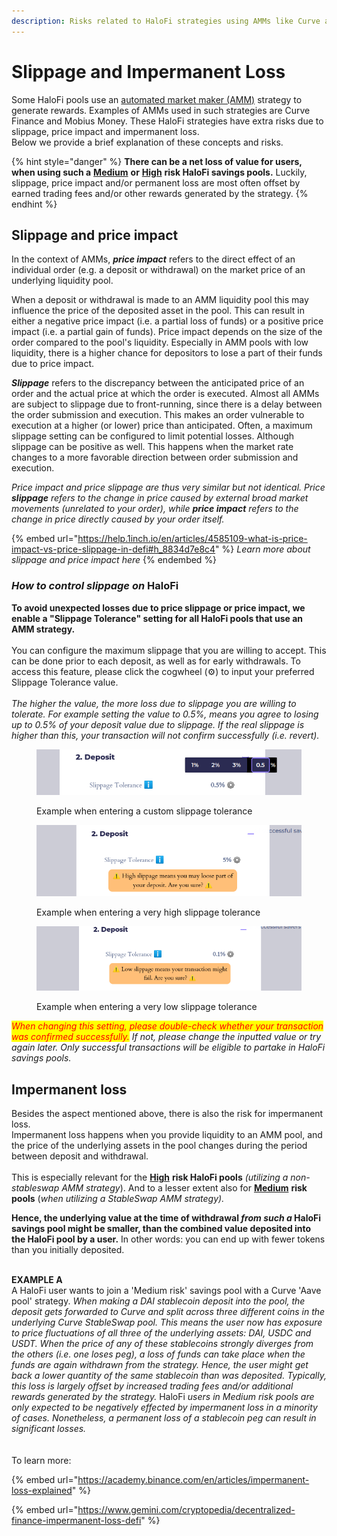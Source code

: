 ```yaml
---
description: Risks related to HaloFi strategies using AMMs like Curve and Mobius
---
```


# Slippage and Impermanent Loss

Some HaloFi pools use an [automated market maker (AMM)](https://www.gemini.com/cryptopedia/curve-crypto-automated-market-maker) strategy to generate rewards. Examples of AMMs used in such strategies are Curve Finance and Mobius Money. These HaloFi strategies have extra risks due to slippage, price impact and impermanent loss.\
Below we provide a brief explanation of these concepts and risks.

{% hint style="danger" %}
**There can be a net loss of value for users, when using such a** [**Medium**](https://docs.goodghosting.com/docs/security/risk-categories#medium-risk) **or** [**High**](https://docs.goodghosting.com/docs/security/risk-categories#high-risk) **risk HaloFi savings pools.** Luckily, slippage, price impact and/or permanent loss are most often offset by earned trading fees and/or other rewards generated by the strategy.
{% endhint %}

## Slippage and price impact

In the context of AMMs, _**price impact**_ refers to the direct effect of an individual order (e.g. a deposit or withdrawal) on the market price of an underlying liquidity pool.&#x20;

When a deposit or withdrawal is made to an AMM liquidity pool this may influence the price of the deposited asset in the pool. This can result in either a negative price impact (i.e. a partial loss of funds) or a positive price impact (i.e. a partial gain of funds). Price impact depends on the size of the order compared to the pool's liquidity. Especially in AMM pools with low liquidity, there is a higher chance for depositors to lose a part of their funds due to price impact.

_**Slippage**_ refers to the discrepancy between the anticipated price of an order and the actual price at which the order is executed. Almost all AMMs are subject to slippage due to front-running, since there is a delay between the order submission and execution. This makes an order vulnerable to execution at a higher (or lower) price than anticipated. Often, a maximum slippage setting can be configured to limit potential losses. Although slippage can be positive as well. This happens when the market rate changes to a more favorable direction between order submission and execution. &#x20;

_Price impact and price slippage are thus very similar but not identical. Price **slippage** refers to the change in price caused by external broad market movements (unrelated to your order), while **price impact** refers to the change in price directly caused by your order itself._&#x20;

{% embed url="https://help.1inch.io/en/articles/4585109-what-is-price-impact-vs-price-slippage-in-defi#h_8834d7e8c4" %}
_Learn more about slippage and price impact here_
{% endembed %}

### _How to control slippage on_ HaloFi

**To avoid unexpected losses due to price slippage or price impact, we enable a "Slippage Tolerance" setting for all HaloFi pools that use an AMM strategy.**\
\
You can configure the maximum slippage that you are willing to accept. This can be done prior to each deposit, as well as for early withdrawals. To access this feature, please click the cogwheel (⚙️) to input your preferred Slippage Tolerance value.\
\
_The higher the value, the more loss due to slippage you are willing to tolerate. For example setting the value to 0.5%, means you agree to losing up to 0.5% of your deposit value due to slippage. If the real slippage is higher than this, your transaction will not confirm successfully (i.e. revert)._

<figure><img src="../../.gitbook/assets/slippage-imperm-1.png" alt=""><figcaption><p>Example when entering a custom slippage tolerance</p></figcaption></figure>

<figure><img src="../../.gitbook/assets/slippage-imperm-2.png" alt=""><figcaption><p>Example when entering a very high slippage tolerance</p></figcaption></figure>

<figure><img src="../../.gitbook/assets/slippage-imperm-3.webp" alt=""><figcaption><p>Example when entering a very low slippage tolerance</p></figcaption></figure>

_<mark style="color:red;">When changing this setting, please double-check whether your transaction was confirmed successfully.</mark> If not, please change the inputted value or try again later. Only successful transactions will be eligible to partake in HaloFi savings pools._

## Impermanent loss

Besides the aspect mentioned above, there is also the risk for impermanent loss. \
Impermanent loss happens when you provide liquidity to an AMM pool, and the price of the underlying assets in the pool changes during the period between deposit and withdrawal.\
\
This is especially relevant for the [**High**](https://docs.goodghosting.com/docs/security/risk-categories#high-risk) **risk HaloFi pools** _(utilizing a non-stableswap AMM  strategy_). And to a lesser extent also for [**Medium**](https://docs.goodghosting.com/docs/security/risk-categories#medium-risk) **risk pools** (_when utilizing a StableSwap AMM strategy)._

**Hence, the underlying value at the time of withdrawal **_**from such a**_** HaloFi savings pool might be smaller, than the combined value deposited into the HaloFi pool by a user.** In other words: you can end up with fewer tokens than you initially deposited.

\
**EXAMPLE A**\
A HaloFi user wants to join a 'Medium risk' savings pool with a Curve 'Aave pool' strategy. _When making a DAI stablecoin deposit into the pool, the deposit gets forwarded to Curve and split across three different coins in the underlying Curve StableSwap pool. This means the user now has exposure to price fluctuations of all three of the underlying assets: DAI, USDC and USDT. When the price of any of these stablecoins strongly diverges from the others (i.e. one loses peg), a loss of funds can take place when the funds are again withdrawn from the strategy. Hence, the user might get back a lower quantity of the same stablecoin than was deposited. Typically, this loss is largely offset by increased trading fees and/or additional rewards generated by the strategy._ HaloFi _users in Medium risk pools are only expected to be negatively effected by impermanent loss in a minority of cases. Nonetheless, a permanent loss of a stablecoin peg can result in significant losses._\
\
\
To learn more:

{% embed url="https://academy.binance.com/en/articles/impermanent-loss-explained" %}

{% embed url="https://www.gemini.com/cryptopedia/decentralized-finance-impermanent-loss-defi" %}


